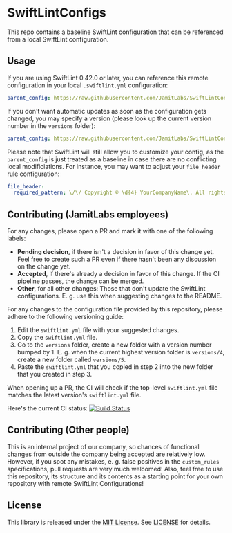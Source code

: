 # SwiftLintConfigs

This repo contains a baseline SwiftLint configuration that can be referenced from a local SwiftLint configuration.

## Usage

If you are using SwiftLint 0.42.0 or later, you can reference this remote configuration in your local `.swiftlint.yml` configuration:

```yaml
parent_config: https://raw.githubusercontent.com/JamitLabs/SwiftLintConfigs/stable/swiftlint.yml
```

If you don't want automatic updates as soon as the configuration gets changed, you may specify a version (please look up the current version number in the `versions` folder):

```yaml
parent_config: https://raw.githubusercontent.com/JamitLabs/SwiftLintConfigs/stable/versions/1/swiftlint.yml
```

Please note that SwiftLint will still allow you to customize your config, as the `parent_config` is just treated as a baseline in case there are no conflicting local modificiations. For instance, you may want to adjust your `file_header` rule configuration:

```yaml
file_header:
  required_pattern: \/\/ Copyright © \d{4} YourCompanyName\. All rights reserved\.
```

## Contributing (JamitLabs employees)

For any changes, please open a PR and mark it with one of the following labels:

- **Pending decision**, if there isn't a decision in favor of this change yet. Feel free to create such a PR even if there hasn't been any discussion on the change yet.
- **Accepted**, if there's already a decision in favor of this change. If the CI pipeline passes, the change can be merged.
- **Other**, for all other changes: Those that don't update the SwiftLint configurations. E. g. use this when suggesting changes to the README.

For any changes to the configuration file provided by this repository, please adhere to the following versioning guide:

1. Edit the `swiftlint.yml` file with your suggested changes.
2. Copy the `swiftlint.yml` file.
3. Go to the `versions` folder, create a new folder with a version number bumped by 1. E. g. when the current highest version folder is `versions/4`, create a new folder called `versions/5`.
4. Paste the `swiftlint.yml` that you copied in step 2 into the new folder that you created in step 3.

When opening up a PR, the CI will check if the top-level `swiftlint.yml` file matches the latest version's `swiftlint.yml` file.

Here's the current CI status: <a href="https://app.bitrise.io/app/a356826311a2ce54"><img src="https://app.bitrise.io/app/a356826311a2ce54/status.svg?token=59y8Ng_N8FGVnYcqmsk0Fw&branch=stable"
         alt="Build Status"></a>

## Contributing (Other people)

This is an internal project of our company, so chances of functional changes from outside the company being accepted are relatively low. However, if you spot any mistakes, e. g. false positives in the `custom_rules` specifications, pull requests are very much welcomed! Also, feel free to use this repository, its structure and its contents as a starting point for your own repository with remote SwiftLint Configurations!

## License
This library is released under the [MIT License](http://opensource.org/licenses/MIT). See [LICENSE](https://github.com/JamitLabs/SwiftLintConfigs/blob/stable/LICENSE) for details.
